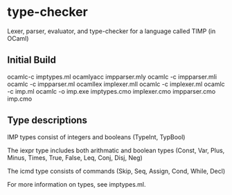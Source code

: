 # type-checker
Lexer, parser, evaluator, and type-checker for a language called TIMP (in OCaml)

## Initial Build

ocamlc-c imptypes.ml
ocamlyacc impparser.mly
ocamlc -c impparser.mli
ocamlc -c impparser.ml
ocamllex implexer.mll
ocamlc -c implexer.ml
ocamlc -c imp.ml
ocamlc -o imp.exe imptypes.cmo implexer.cmo impparser.cmo imp.cmo

## Type descriptions
IMP types consist of integers and booleans 
(TypeInt, TypBool)

The iexpr type includes both arithmatic and boolean types
(Const, Var, Plus, Minus, Times, True, False, Leq, Conj, Disj, Neg)


The icmd type consists of commands
(Skip, Seq, Assign, Cond, While, Decl)

For more information on types, see imptypes.ml. 
